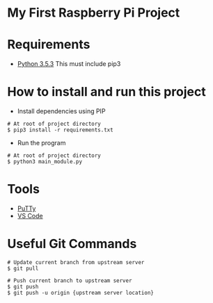 # My First Raspberry Pi Project

# Requirements
- [Python 3.5.3](https://www.python.org/downloads/release/python-353/) This must include pip3

# How to install and run this project

- Install dependencies using PIP
```
# At root of project directory
$ pip3 install -r requirements.txt
```

- Run the program
```
# At root of project directory
$ python3 main_module.py
```

# Tools
- [PuTTy](https://www.putty.org/)
- [VS Code](https://code.visualstudio.com/)


# Useful Git Commands

```
# Update current branch from upstream server
$ git pull

# Push current branch to upstream server
$ git push
$ git push -u origin {upstream server location}

```